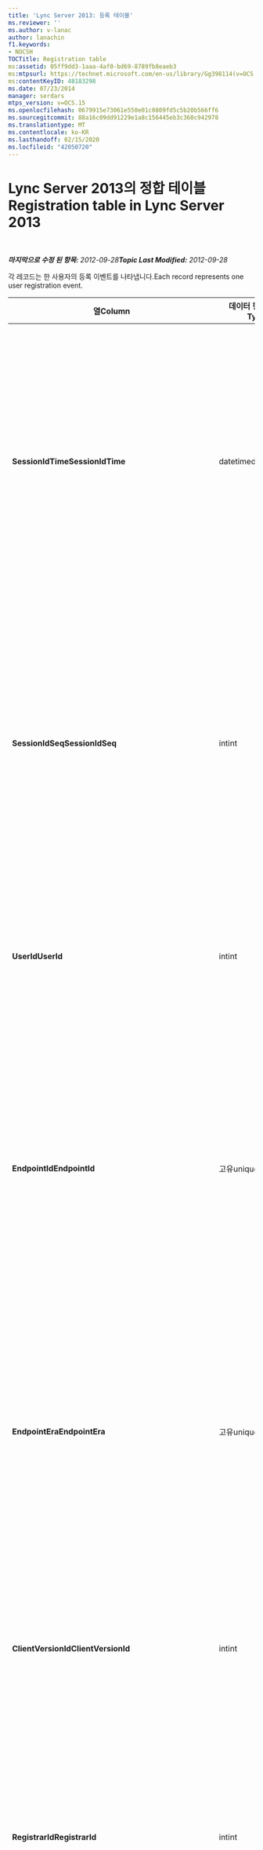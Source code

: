 ```yaml
---
title: 'Lync Server 2013: 등록 테이블'
ms.reviewer: ''
ms.author: v-lanac
author: lanachin
f1.keywords:
- NOCSH
TOCTitle: Registration table
ms:assetid: 05ff9dd3-1aaa-4af0-bd69-8789fb8eaeb3
ms:mtpsurl: https://technet.microsoft.com/en-us/library/Gg398114(v=OCS.15)
ms:contentKeyID: 48183298
ms.date: 07/23/2014
manager: serdars
mtps_version: v=OCS.15
ms.openlocfilehash: 0679915e73061e550e01c0809fd5c5b20b566ff6
ms.sourcegitcommit: 88a16c09dd91229e1a8c156445eb3c360c942978
ms.translationtype: MT
ms.contentlocale: ko-KR
ms.lasthandoff: 02/15/2020
ms.locfileid: "42050720"
---
```

<div data-xmlns="http://www.w3.org/1999/xhtml">

<div class="topic" data-xmlns="http://www.w3.org/1999/xhtml" data-msxsl="urn:schemas-microsoft-com:xslt" data-cs="http://msdn.microsoft.com/">

<div data-asp="http://msdn2.microsoft.com/asp">

# <a name="registration-table-in-lync-server-2013"></a><span data-ttu-id="c7d69-102">Lync Server 2013의 정합 테이블</span><span class="sxs-lookup"><span data-stu-id="c7d69-102">Registration table in Lync Server 2013</span></span>

</div>

<div id="mainSection">

<div id="mainBody">

<span> </span>

<span data-ttu-id="c7d69-103">_**마지막으로 수정 된 항목:** 2012-09-28_</span><span class="sxs-lookup"><span data-stu-id="c7d69-103">_**Topic Last Modified:** 2012-09-28_</span></span>

<span data-ttu-id="c7d69-104">각 레코드는 한 사용자의 등록 이벤트를 나타냅니다.</span><span class="sxs-lookup"><span data-stu-id="c7d69-104">Each record represents one user registration event.</span></span>


<table>
<colgroup>
<col style="width: 25%" />
<col style="width: 25%" />
<col style="width: 25%" />
<col style="width: 25%" />
</colgroup>
<thead>
<tr class="header">
<th><span data-ttu-id="c7d69-105">열</span><span class="sxs-lookup"><span data-stu-id="c7d69-105">Column</span></span></th>
<th><span data-ttu-id="c7d69-106">데이터 형식</span><span class="sxs-lookup"><span data-stu-id="c7d69-106">Data Type</span></span></th>
<th><span data-ttu-id="c7d69-107">키/인덱스</span><span class="sxs-lookup"><span data-stu-id="c7d69-107">Key/Index</span></span></th>
<th><span data-ttu-id="c7d69-108">세부 정보</span><span class="sxs-lookup"><span data-stu-id="c7d69-108">Details</span></span></th>
</tr>
</thead>
<tbody>
<tr class="odd">
<td><p><span data-ttu-id="c7d69-109"><strong>SessionIdTime</strong></span><span class="sxs-lookup"><span data-stu-id="c7d69-109"><strong>SessionIdTime</strong></span></span></p></td>
<td><p><span data-ttu-id="c7d69-110">datetime</span><span class="sxs-lookup"><span data-stu-id="c7d69-110">datetime</span></span></p></td>
<td><p><span data-ttu-id="c7d69-111">Primary, Foreign</span><span class="sxs-lookup"><span data-stu-id="c7d69-111">Primary, Foreign</span></span></p></td>
<td><p><span data-ttu-id="c7d69-112">세션 요청 시간입니다.</span><span class="sxs-lookup"><span data-stu-id="c7d69-112">Time of session request.</span></span> <span data-ttu-id="c7d69-113"><strong>SessionIdSeq</strong>와 함께 세션을 고유하게 식별하기 위해 사용됩니다.</span><span class="sxs-lookup"><span data-stu-id="c7d69-113">Used in conjunction with <strong>SessionIdSeq</strong> to uniquely identify a session.</span></span> <span data-ttu-id="c7d69-114">자세한 내용은 <a href="lync-server-2013-dialogs-table.md">Lync Server 2013의 Dialogs 표</a> 를 참조 하십시오.</span><span class="sxs-lookup"><span data-stu-id="c7d69-114">See the <a href="lync-server-2013-dialogs-table.md">Dialogs table in Lync Server 2013</a> for more information.</span></span></p></td>
</tr>
<tr class="even">
<td><p><span data-ttu-id="c7d69-115"><strong>SessionIdSeq</strong></span><span class="sxs-lookup"><span data-stu-id="c7d69-115"><strong>SessionIdSeq</strong></span></span></p></td>
<td><p><span data-ttu-id="c7d69-116">int</span><span class="sxs-lookup"><span data-stu-id="c7d69-116">int</span></span></p></td>
<td><p><span data-ttu-id="c7d69-117">Primary, Foreign</span><span class="sxs-lookup"><span data-stu-id="c7d69-117">Primary, Foreign</span></span></p></td>
<td><p><span data-ttu-id="c7d69-118">세션을 식별하기 위한 ID 번호입니다.</span><span class="sxs-lookup"><span data-stu-id="c7d69-118">ID number to identify the session.</span></span> <span data-ttu-id="c7d69-119"><strong>SessionIdTime</strong>과 함께 세션을 고유하게 식별하기 위해 사용됩니다.</span><span class="sxs-lookup"><span data-stu-id="c7d69-119">Used in conjunction with <strong>SessionIdTime</strong> to uniquely identify a session.</span></span> <span data-ttu-id="c7d69-120">자세한 내용은 <a href="lync-server-2013-dialogs-table.md">Lync Server 2013의 Dialogs 표</a> 를 참조 하십시오.</span><span class="sxs-lookup"><span data-stu-id="c7d69-120">See the <a href="lync-server-2013-dialogs-table.md">Dialogs table in Lync Server 2013</a> for more information.</span></span></p></td>
</tr>
<tr class="odd">
<td><p><span data-ttu-id="c7d69-121"><strong>UserId</strong></span><span class="sxs-lookup"><span data-stu-id="c7d69-121"><strong>UserId</strong></span></span></p></td>
<td><p><span data-ttu-id="c7d69-122">int</span><span class="sxs-lookup"><span data-stu-id="c7d69-122">int</span></span></p></td>
<td><p><span data-ttu-id="c7d69-123">외부</span><span class="sxs-lookup"><span data-stu-id="c7d69-123">Foreign</span></span></p></td>
<td><p><span data-ttu-id="c7d69-124">사용자 ID입니다.</span><span class="sxs-lookup"><span data-stu-id="c7d69-124">The user ID.</span></span> <span data-ttu-id="c7d69-125">자세한 내용은 <a href="lync-server-2013-users-table.md">Lync Server 2013의 Users 테이블</a> 을 참조 하십시오.</span><span class="sxs-lookup"><span data-stu-id="c7d69-125">See the <a href="lync-server-2013-users-table.md">Users table in Lync Server 2013</a> for more information.</span></span></p></td>
</tr>
<tr class="even">
<td><p><span data-ttu-id="c7d69-126"><strong>EndpointId</strong></span><span class="sxs-lookup"><span data-stu-id="c7d69-126"><strong>EndpointId</strong></span></span></p></td>
<td><p><span data-ttu-id="c7d69-127">고유</span><span class="sxs-lookup"><span data-stu-id="c7d69-127">uniqueidentifier</span></span></p></td>
<td></td>
<td><p><span data-ttu-id="c7d69-p104">등록 끝점을 식별하기 위한 GUID입니다. 일반적으로 동일 사용자 및 동일 컴퓨터의 등록 이벤트는 동일한 끝점 ID를 갖습니다. 컴퓨터가 다른 경우 서로 다른 끝점 ID를 갖습니다.</span><span class="sxs-lookup"><span data-stu-id="c7d69-p104">A GUID to identify a registration endpoint. Usually the register event from the same computer of the same user will have the same endpoint ID. Different machines have a different endpoint ID.</span></span></p></td>
</tr>
<tr class="odd">
<td><p><span data-ttu-id="c7d69-131"><strong>EndpointEra</strong></span><span class="sxs-lookup"><span data-stu-id="c7d69-131"><strong>EndpointEra</strong></span></span></p></td>
<td><p><span data-ttu-id="c7d69-132">고유</span><span class="sxs-lookup"><span data-stu-id="c7d69-132">uniqueIdentifier</span></span></p></td>
<td></td>
<td><p><span data-ttu-id="c7d69-133">같은 사용자 및 끝점을 포함하는 등록을 구분하는 데 사용되는 ID입니다.</span><span class="sxs-lookup"><span data-stu-id="c7d69-133">ID used to differentiate registrations that involve the same user and the same endpoint.</span></span></p>
<p><span data-ttu-id="c7d69-134">이 필드는 Microsoft Lync Server 2013에 도입 되었습니다.</span><span class="sxs-lookup"><span data-stu-id="c7d69-134">This field was introduced in Microsoft Lync Server 2013.</span></span></p></td>
</tr>
<tr class="even">
<td><p><span data-ttu-id="c7d69-135"><strong>ClientVersionId</strong></span><span class="sxs-lookup"><span data-stu-id="c7d69-135"><strong>ClientVersionId</strong></span></span></p></td>
<td><p><span data-ttu-id="c7d69-136">int</span><span class="sxs-lookup"><span data-stu-id="c7d69-136">int</span></span></p></td>
<td><p><span data-ttu-id="c7d69-137">외부</span><span class="sxs-lookup"><span data-stu-id="c7d69-137">Foreign</span></span></p></td>
<td><p><span data-ttu-id="c7d69-138">현재 사용자의 클라이언트 버전입니다.</span><span class="sxs-lookup"><span data-stu-id="c7d69-138">Client version of current user.</span></span> <span data-ttu-id="c7d69-139">자세한 내용은 <a href="lync-server-2013-clientversions-table.md">Lync Server 2013에서 Clientversions 표</a> 를 참조 하세요.</span><span class="sxs-lookup"><span data-stu-id="c7d69-139">See the <a href="lync-server-2013-clientversions-table.md">ClientVersions table in Lync Server 2013</a> for more information.</span></span></p></td>
</tr>
<tr class="odd">
<td><p><span data-ttu-id="c7d69-140"><strong>RegistrarId</strong></span><span class="sxs-lookup"><span data-stu-id="c7d69-140"><strong>RegistrarId</strong></span></span></p></td>
<td><p><span data-ttu-id="c7d69-141">int</span><span class="sxs-lookup"><span data-stu-id="c7d69-141">int</span></span></p></td>
<td><p><span data-ttu-id="c7d69-142">외부</span><span class="sxs-lookup"><span data-stu-id="c7d69-142">Foreign</span></span></p></td>
<td><p><span data-ttu-id="c7d69-143">등록에 사용된 등록자 서버의 ID입니다.</span><span class="sxs-lookup"><span data-stu-id="c7d69-143">ID of the Registrar Server used for registration.</span></span> <span data-ttu-id="c7d69-144">자세한 내용은 <a href="lync-server-2013-servers-table.md">Lync Server 2013의 Servers 테이블</a> 을 참조 하십시오.</span><span class="sxs-lookup"><span data-stu-id="c7d69-144">See the <a href="lync-server-2013-servers-table.md">Servers table in Lync Server 2013</a> for more information.</span></span></p></td>
</tr>
<tr class="even">
<td><p><span data-ttu-id="c7d69-145"><strong>PoolId</strong></span><span class="sxs-lookup"><span data-stu-id="c7d69-145"><strong>PoolId</strong></span></span></p></td>
<td><p><span data-ttu-id="c7d69-146">int</span><span class="sxs-lookup"><span data-stu-id="c7d69-146">int</span></span></p></td>
<td><p><span data-ttu-id="c7d69-147">외부</span><span class="sxs-lookup"><span data-stu-id="c7d69-147">Foreign</span></span></p></td>
<td><p><span data-ttu-id="c7d69-148">세션이 캡처된 풀의 ID입니다.</span><span class="sxs-lookup"><span data-stu-id="c7d69-148">ID of the pool in which the session was captured.</span></span> <span data-ttu-id="c7d69-149">자세한 내용은 <a href="lync-server-2013-pools-table.md">Lync Server 2013의 풀 표</a> 를 참조 하세요.</span><span class="sxs-lookup"><span data-stu-id="c7d69-149">See the <a href="lync-server-2013-pools-table.md">Pools table in Lync Server 2013</a> for more information.</span></span></p></td>
</tr>
<tr class="odd">
<td><p><span data-ttu-id="c7d69-150"><strong>EdgeServerId</strong></span><span class="sxs-lookup"><span data-stu-id="c7d69-150"><strong>EdgeServerId</strong></span></span></p></td>
<td><p><span data-ttu-id="c7d69-151">int</span><span class="sxs-lookup"><span data-stu-id="c7d69-151">int</span></span></p></td>
<td><p><span data-ttu-id="c7d69-152">외부</span><span class="sxs-lookup"><span data-stu-id="c7d69-152">Foreign</span></span></p></td>
<td><p><span data-ttu-id="c7d69-153">등록이 수행되는 에지 서버입니다.</span><span class="sxs-lookup"><span data-stu-id="c7d69-153">Edge Server the registration is going through.</span></span> <span data-ttu-id="c7d69-154">자세한 내용은 <a href="lync-server-2013-edgeservers-table.md">Lync Server 2013의 EdgeServers 테이블</a> 을 참조 하십시오.</span><span class="sxs-lookup"><span data-stu-id="c7d69-154">See the <a href="lync-server-2013-edgeservers-table.md">EdgeServers table in Lync Server 2013</a> for more information.</span></span></p></td>
</tr>
<tr class="even">
<td><p><span data-ttu-id="c7d69-155"><strong>IsInternal</strong></span><span class="sxs-lookup"><span data-stu-id="c7d69-155"><strong>IsInternal</strong></span></span></p></td>
<td><p><span data-ttu-id="c7d69-156">비트만</span><span class="sxs-lookup"><span data-stu-id="c7d69-156">Bit</span></span></p></td>
<td></td>
<td><p><span data-ttu-id="c7d69-157">사용자가 내부로부터 로그온되었는지 여부입니다.</span><span class="sxs-lookup"><span data-stu-id="c7d69-157">Whether the user is logged on from internal or not.</span></span></p></td>
</tr>
<tr class="odd">
<td><p><span data-ttu-id="c7d69-158"><strong>IsUserServiceAvailable</strong></span><span class="sxs-lookup"><span data-stu-id="c7d69-158"><strong>IsUserServiceAvailable</strong></span></span></p></td>
<td><p><span data-ttu-id="c7d69-159">비트만</span><span class="sxs-lookup"><span data-stu-id="c7d69-159">bit</span></span></p></td>
<td></td>
<td><p><span data-ttu-id="c7d69-160">UserService를 사용할 수 있는지 여부입니다.</span><span class="sxs-lookup"><span data-stu-id="c7d69-160">Whether the UserService is available or not.</span></span></p></td>
</tr>
<tr class="even">
<td><p><span data-ttu-id="c7d69-161"><strong>IsPrimaryRegistrar</strong></span><span class="sxs-lookup"><span data-stu-id="c7d69-161"><strong>IsPrimaryRegistrar</strong></span></span></p></td>
<td><p><span data-ttu-id="c7d69-162">비트만</span><span class="sxs-lookup"><span data-stu-id="c7d69-162">bit</span></span></p></td>
<td></td>
<td><p><span data-ttu-id="c7d69-163">기본 등록자에 등록할지 여부입니다.</span><span class="sxs-lookup"><span data-stu-id="c7d69-163">Whether register to the primary Registrar or not.</span></span></p></td>
</tr>
<tr class="odd">
<td><p><span data-ttu-id="c7d69-164"><strong>IsPrimaryRegistrarCentral</strong></span><span class="sxs-lookup"><span data-stu-id="c7d69-164"><strong>IsPrimaryRegistrarCentral</strong></span></span></p></td>
<td><p><span data-ttu-id="c7d69-165">비트만</span><span class="sxs-lookup"><span data-stu-id="c7d69-165">bit</span></span></p></td>
<td></td>
<td><p><span data-ttu-id="c7d69-166">사용자가 SBA(Survivable Branch Appliance)에 등록되는지 여부를 나타냅니다.</span><span class="sxs-lookup"><span data-stu-id="c7d69-166">Indicates whether or not the user is registered with a survivable branch appliance.</span></span></p>
<p><span data-ttu-id="c7d69-167">이 필드는 Microsoft Lync Server 2013에 도입 되었습니다.</span><span class="sxs-lookup"><span data-stu-id="c7d69-167">This field was introduced in Microsoft Lync Server 2013.</span></span></p></td>
</tr>
<tr class="even">
<td><p><span data-ttu-id="c7d69-168"><strong>RegisterTime</strong></span><span class="sxs-lookup"><span data-stu-id="c7d69-168"><strong>RegisterTime</strong></span></span></p></td>
<td><p><span data-ttu-id="c7d69-169">datetime</span><span class="sxs-lookup"><span data-stu-id="c7d69-169">datetime</span></span></p></td>
<td></td>
<td><p><span data-ttu-id="c7d69-170">등록 시간입니다.</span><span class="sxs-lookup"><span data-stu-id="c7d69-170">Registration time.</span></span></p></td>
</tr>
<tr class="odd">
<td><p><span data-ttu-id="c7d69-171"><strong>DeRegisterTime</strong></span><span class="sxs-lookup"><span data-stu-id="c7d69-171"><strong>DeRegisterTime</strong></span></span></p></td>
<td><p><span data-ttu-id="c7d69-172">datetime</span><span class="sxs-lookup"><span data-stu-id="c7d69-172">datetime</span></span></p></td>
<td></td>
<td><p><span data-ttu-id="c7d69-173">등록 취소 시간입니다.</span><span class="sxs-lookup"><span data-stu-id="c7d69-173">De-Registration time.</span></span></p></td>
</tr>
<tr class="even">
<td><p><span data-ttu-id="c7d69-174"><strong>ResponseCode</strong></span><span class="sxs-lookup"><span data-stu-id="c7d69-174"><strong>ResponseCode</strong></span></span></p></td>
<td><p><span data-ttu-id="c7d69-175">int</span><span class="sxs-lookup"><span data-stu-id="c7d69-175">int</span></span></p></td>
<td></td>
<td><p><span data-ttu-id="c7d69-176">등록 요청의 응답 코드입니다.</span><span class="sxs-lookup"><span data-stu-id="c7d69-176">Response code of the register request.</span></span></p></td>
</tr>
<tr class="odd">
<td><p><span data-ttu-id="c7d69-177"><strong>DiagnosticId</strong></span><span class="sxs-lookup"><span data-stu-id="c7d69-177"><strong>DiagnosticId</strong></span></span></p></td>
<td><p><span data-ttu-id="c7d69-178">int</span><span class="sxs-lookup"><span data-stu-id="c7d69-178">int</span></span></p></td>
<td></td>
<td><p><span data-ttu-id="c7d69-p109">등록 요청의 진단 ID입니다. 이 값은 진단 정보 유형을 표시합니다.</span><span class="sxs-lookup"><span data-stu-id="c7d69-p109">Diagnostic ID of the register request. This indicates that diagnostic information type.</span></span></p></td>
</tr>
<tr class="even">
<td><p><span data-ttu-id="c7d69-181"><strong>DeviceId</strong></span><span class="sxs-lookup"><span data-stu-id="c7d69-181"><strong>DeviceId</strong></span></span></p></td>
<td><p><span data-ttu-id="c7d69-182">int</span><span class="sxs-lookup"><span data-stu-id="c7d69-182">int</span></span></p></td>
<td><p><span data-ttu-id="c7d69-183">외부</span><span class="sxs-lookup"><span data-stu-id="c7d69-183">Foreign</span></span></p></td>
<td><p><span data-ttu-id="c7d69-184">등록 요청이 시작된 장치입니다.</span><span class="sxs-lookup"><span data-stu-id="c7d69-184">The device that the register request is coming from.</span></span> <span data-ttu-id="c7d69-185">자세한 내용은 <a href="lync-server-2013-devices-table.md">Lync Server 2013에서 Devices 테이블</a> 을 참조 하십시오.</span><span class="sxs-lookup"><span data-stu-id="c7d69-185">See the <a href="lync-server-2013-devices-table.md">Devices table in Lync Server 2013</a> for more information.</span></span></p></td>
</tr>
<tr class="odd">
<td><p><span data-ttu-id="c7d69-186"><strong>DeRegisterTypeId</strong></span><span class="sxs-lookup"><span data-stu-id="c7d69-186"><strong>DeRegisterTypeId</strong></span></span></p></td>
<td><p><span data-ttu-id="c7d69-187">tinyint</span><span class="sxs-lookup"><span data-stu-id="c7d69-187">tinyint</span></span></p></td>
<td><p><span data-ttu-id="c7d69-188">외부</span><span class="sxs-lookup"><span data-stu-id="c7d69-188">Foreign</span></span></p></td>
<td><p><span data-ttu-id="c7d69-189">'사용자 시작', '등록 만료', '클라이언트 오류' 등의 등록 취소 이유입니다.</span><span class="sxs-lookup"><span data-stu-id="c7d69-189">The reason of de-register, such as ‘user initiated’, ‘registration expired’, ‘client fail’, and more.</span></span> <span data-ttu-id="c7d69-190">자세한 내용은 <a href="lync-server-2013-deregistertype-table.md">Lync Server 2013의 DeRegisterType 테이블</a> 을 참조 하십시오.</span><span class="sxs-lookup"><span data-stu-id="c7d69-190">See the <a href="lync-server-2013-deregistertype-table.md">DeRegisterType table in Lync Server 2013</a> for more information.</span></span></p></td>
</tr>
<tr class="even">
<td><p><span data-ttu-id="c7d69-191"><strong>Address</strong></span><span class="sxs-lookup"><span data-stu-id="c7d69-191"><strong>IPAddress</strong></span></span></p></td>
<td><p><span data-ttu-id="c7d69-192">nvarchar (256)</span><span class="sxs-lookup"><span data-stu-id="c7d69-192">nvarchar(256)</span></span></p></td>
<td></td>
<td><p><span data-ttu-id="c7d69-193">사용자가 등록된 끝점의 IP 주소입니다.</span><span class="sxs-lookup"><span data-stu-id="c7d69-193">IP address of the endpoint the user registered with.</span></span> <span data-ttu-id="c7d69-194">IPv4 주소 또는 IPv6 주소일 수 있습니다.</span><span class="sxs-lookup"><span data-stu-id="c7d69-194">This can be an IPv4 address or an IPv6 address.</span></span></p>
<p><span data-ttu-id="c7d69-195">이 필드는 Microsoft Lync Server 2013에 도입 되었습니다.</span><span class="sxs-lookup"><span data-stu-id="c7d69-195">This field was introduced in Microsoft Lync Server 2013.</span></span></p></td>
</tr>
</tbody>
</table>


</div>

<span> </span>

</div>

</div>

</div>

